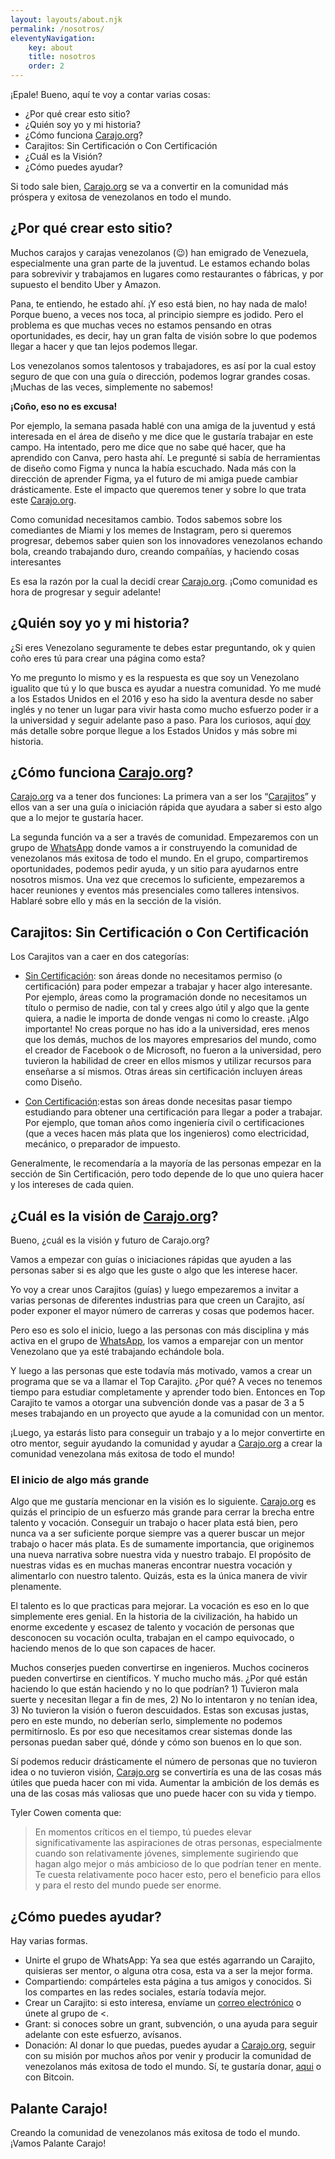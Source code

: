 ```yaml
---
layout: layouts/about.njk
permalink: /nosotros/
eleventyNavigation:
    key: about
    title: nosotros
    order: 2
---
```


¡Epale! Bueno, aquí te voy a contar varias cosas: 

* ¿Por qué crear esto sitio?
* ¿Quién soy yo y mi historia?
* ¿Cómo funciona <a href="https://www.carajo.org/" target="_blank" rel="noopener noreferrer">Carajo.org</a>?
* Carajitos: Sin Certificación o Con Certificación
* ¿Cuál es la Visión?
* ¿Cómo puedes ayudar?

Si todo sale bien, <a href="https://www.carajo.org/" target="_blank" rel="noopener noreferrer">Carajo.org</a> se va a convertir en la comunidad más próspera y exitosa de venezolanos en todo el mundo. 

## ¿Por qué crear esto sitio?
Muchos carajos y carajas venezolanos (😉) han emigrado de Venezuela, especialmente una gran parte de la juventud. Le estamos echando bolas para sobrevivir y trabajamos en lugares como restaurantes o fábricas, y por supuesto el bendito Uber y Amazon. 

Pana, te entiendo, he estado ahí. ¡Y eso está bien, no hay nada de malo! Porque bueno, a veces nos toca, al principio siempre es jodido. Pero el problema es que muchas veces no estamos pensando en otras oportunidades, es decir, hay un gran falta de visión sobre lo que podemos llegar a hacer y que tan lejos podemos llegar.

Los venezolanos somos talentosos y trabajadores, es así por la cual estoy seguro de que con una guía o dirección, podemos lograr grandes cosas. ¡Muchas de las veces, simplemente no sabemos! 

**¡Coño, eso no es excusa!**

Por ejemplo, la semana pasada hablé con una amiga de la juventud y está interesada en el área de diseño y me dice que le gustaría trabajar en este campo. Ha intentado, pero me dice que no sabe qué hacer, que ha aprendido con Canva, pero hasta ahí. Le pregunté si sabía de herramientas de diseño como Figma y nunca la había escuchado. Nada más con la dirección de aprender Figma, ya el futuro de mi amiga puede cambiar drásticamente. Este el impacto que queremos tener y sobre lo que trata este <a href="https://www.carajo.org/" target="_blank" rel="noopener noreferrer">Carajo.org</a>.

Como comunidad necesitamos cambio. Todos sabemos sobre los comediantes de Miami y los memes de Instagram, pero si queremos progresar, debemos saber quien son los innovadores venezolanos echando bola, creando trabajando duro, creando compañías, y haciendo cosas interesantes

Es esa la razón por la cual la decidí crear <a href="https://www.carajo.org/" target="_blank" rel="noopener noreferrer">Carajo.org</a>. ¡Como comunidad es hora de progresar y seguir adelante!

## ¿Quién soy yo y mi historia?
¿Si eres Venezolano seguramente te debes estar preguntando, ok y quien coño eres tú para crear una página como esta?

Yo me pregunto lo mismo y es la respuesta es que soy un Venezolano igualito que tú y lo que busca es ayudar a nuestra comunidad. Yo me mudé a los Estados Unidos en el 2016 y eso ha sido la aventura desde no saber inglés y no tener un lugar para vivir hasta como mucho esfuerzo poder ir a la universidad y seguir adelante paso a paso. Para los curiosos, aquí <a href="https://youtu.be/R_ypK3r24og" target="_blank" rel="noopener noreferrer">doy</a> más detalle sobre porque llegue a los Estados Unidos y más sobre mi historia. 

## ¿Cómo funciona <a href="https://www.carajo.org/" target="_blank" rel="noopener noreferrer">Carajo.org</a>?
<a href="https://www.carajo.org/" target="_blank" rel="noopener noreferrer">Carajo.org</a> va a tener dos funciones: La primera van a ser los “<a href="https://www.carajo.org/carajitos" target="_blank" rel="noopener noreferrer">Carajitos</a>” y ellos van a ser una guía o iniciación rápida que ayudara a saber si esto algo que a lo mejor te gustaría hacer. 

La segunda función va a ser a través de comunidad. Empezaremos con un grupo de <a href="https://chat.whatsapp.com/KGID0EoQF5FD7tRofae8WZ" target="_blank" rel="noopener noreferrer">WhatsApp</a> donde vamos a ir construyendo la comunidad de venezolanos más exitosa de todo el mundo. En el grupo, compartiremos oportunidades, podemos pedir ayuda, y un sitio para ayudarnos entre nosotros mismos. Una vez que crecemos lo suficiente, empezaremos a hacer reuniones y eventos más presenciales como talleres intensivos. Hablaré sobre ello y más en la sección de la visión. 

## Carajitos: Sin Certificación o Con Certificación

Los Carajitos van a caer en dos categorías:

* <a href="https://www.carajo.org/tags/sin-certificacion/" target="_blank" rel="noopener noreferrer">Sin Certificación</a>: son áreas donde no necesitamos permiso (o certificación) para poder empezar a trabajar y hacer algo interesante. Por ejemplo, áreas como la programación donde no necesitamos un título o permiso de nadie, con tal y crees algo útil y algo que la gente quiera, a nadie le importa de donde vengas ni como lo creaste. ¡Algo importante! No creas porque no has ido a la universidad, eres menos que los demás, muchos de los mayores empresarios del mundo, como el creador de Facebook o de Microsoft, no fueron a la universidad, pero tuvieron la habilidad de creer en ellos mismos y utilizar recursos para enseñarse a sí mismos. Otras áreas sin certificación incluyen áreas como Diseño. 

* <a href="https://www.carajo.org/tags/con-certificacion/" target="_blank" rel="noopener noreferrer">Con Certificación</a>:estas son áreas donde necesitas pasar tiempo estudiando para obtener una certificación para llegar a poder a trabajar. Por ejemplo, que toman años como ingeniería civil o certificaciones (que a veces hacen más plata que los ingenieros) como electricidad, mecánico, o preparador de impuesto. 

Generalmente, le recomendaría a la mayoría de las personas empezar en la sección de Sin Certificación, pero todo depende de lo que uno quiera hacer y los intereses de cada quien. 

## ¿Cuál es la visión de <a href="https://www.carajo.org/" target="_blank" rel="noopener noreferrer">Carajo.org</a>?
Bueno, ¿cuál es la visión y futuro de Carajo.org?

Vamos a empezar con guías o iniciaciones rápidas que ayuden a las personas saber si es algo que les guste o algo que les interese hacer. 

Yo voy a crear unos Carajitos (guías) y luego empezaremos a invitar a varias personas de diferentes industrias para que creen un Carajito, así poder exponer el mayor número de carreras y cosas que podemos hacer.

Pero eso es solo el inicio, luego a las personas con más disciplina y más activa en el grupo de <a href="https://chat.whatsapp.com/KGID0EoQF5FD7tRofae8WZ" target="_blank" rel="noopener noreferrer">WhatsApp</a>, los vamos a emparejar con un mentor Venezolano que ya esté trabajando echándole bola. 

Y luego a las personas que este todavía más motivado, vamos a crear un programa que se va a llamar el Top Carajito. ¿Por qué? A veces no tenemos tiempo para estudiar completamente y aprender todo bien. Entonces en Top Carajito te vamos a otorgar una subvención donde vas a pasar de 3 a 5 meses trabajando en un proyecto que ayude a la comunidad con un mentor. 

¡Luego, ya estarás listo para conseguir un trabajo y a lo mejor convertirte en otro mentor, seguir ayudando la comunidad y ayudar a <a href="https://www.carajo.org/" target="_blank" rel="noopener noreferrer">Carajo.org</a> a crear la comunidad venezolana más exitosa de todo el mundo!

### El inicio de algo más grande
Algo que me gustaría mencionar en la visión es lo siguiente. <a href="https://www.carajo.org/" target="_blank" rel="noopener noreferrer">Carajo.org</a> es quizás el principio de un esfuerzo más grande para cerrar la brecha entre talento y vocación. Conseguir un trabajo o hacer plata está bien, pero nunca va a ser suficiente porque siempre vas a querer buscar un mejor trabajo o hacer más plata. Es de sumamente importancia, que originemos una nueva narrativa sobre nuestra vida y nuestro trabajo. El propósito de nuestras vidas es en muchas maneras encontrar nuestra vocación y alimentarlo con nuestro talento. Quizás, esta es la única manera de vivir plenamente.

El talento es lo que practicas para mejorar. La vocación es eso en lo que simplemente eres genial. En la historia de la civilización, ha habido un enorme excedente y escasez de talento y vocación de personas que desconocen su vocación oculta, trabajan en el campo equivocado, o haciendo menos de lo que son capaces de hacer.

Muchos conserjes pueden convertirse en ingenieros. Muchos cocineros pueden convertirse en científicos. Y mucho mucho más. ¿Por qué están haciendo lo que están haciendo y no lo que podrían? 1) Tuvieron mala suerte y necesitan llegar a fin de mes, 2) No lo intentaron y no tenían idea, 3) No tuvieron la visión o fueron descuidados. Estas son excusas justas, pero en este mundo, no deberían serlo, simplemente no podemos permitírnoslo. Es por eso que necesitamos crear sistemas donde las personas puedan saber qué, dónde y cómo son buenos en lo que son.

Sí podemos reducir drásticamente el número de personas que no tuvieron idea o no tuvieron visión, <a href="https://www.carajo.org/" target="_blank" rel="noopener noreferrer">Carajo.org</a> se convertiría es una de las cosas más útiles que pueda hacer con mi vida. Aumentar la ambición de los demás es una de las cosas más valiosas que uno puede hacer con su vida y tiempo. 

Tyler Cowen comenta que:

>En momentos críticos en el tiempo, tú puedes elevar significativamente las aspiraciones de otras personas, especialmente cuando son relativamente jóvenes, simplemente sugiriendo que hagan algo mejor o más ambicioso de lo que podrían tener en mente. Te cuesta relativamente poco hacer esto, pero el beneficio para ellos y para el resto del mundo puede ser enorme.


## ¿Cómo puedes ayudar?
Hay varias formas. 

* Unirte el grupo de WhatsApp: Ya sea que estés agarrando un Carajito, quisieras ser mentor, o alguna otra cosa, esta va a ser la mejor forma.
* Compartiendo: compárteles esta página a tus amigos y conocidos. Si los compartes en las redes sociales, estaría todavía mejor.
* Crear un Carajito: si esto interesa, envíame un [correo electrónico](mailto:jdcampolargo@hotmail.com) o únete al grupo de <.
* Grant: si conoces sobre un grant, subvención, o una ayuda para seguir adelante con este esfuerzo, avísanos.
* Donación: Al donar lo que puedas, puedes ayudar a <a href="https://www.carajo.org/" target="_blank" rel="noopener noreferrer">Carajo.org</a>, seguir con su misión por muchos años por venir y producir la comunidad de venezolanos más exitosa de todo el mundo. Sí, te gustaría donar, <a href="https://www.buymeacoffee.com/jdcampolargo" target="_blank" rel="noopener noreferrer">aqui</a> o con Bitcoin.

## Palante Carajo!
Creando la comunidad de venezolanos más exitosa de todo el mundo. ¡Vamos Palante Carajo!